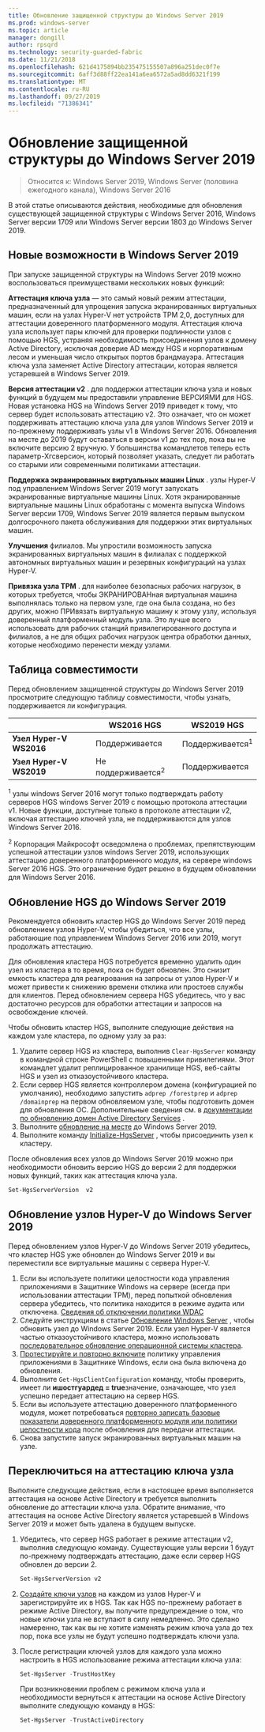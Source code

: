 ```yaml
---
title: Обновление защищенной структуры до Windows Server 2019
ms.prod: windows-server
ms.topic: article
manager: dongill
author: rpsqrd
ms.technology: security-guarded-fabric
ms.date: 11/21/2018
ms.openlocfilehash: 621d4175894bb235475155507a896a251dec0f7e
ms.sourcegitcommit: 6aff3d88ff22ea141a6ea6572a5ad8dd6321f199
ms.translationtype: MT
ms.contentlocale: ru-RU
ms.lasthandoff: 09/27/2019
ms.locfileid: "71386341"
---
```

# <a name="upgrade-a-guarded-fabric-to-windows-server-2019"></a>Обновление защищенной структуры до Windows Server 2019

> Относится к: Windows Server 2019, Windows Server (половина ежегодного канала), Windows Server 2016

В этой статье описываются действия, необходимые для обновления существующей защищенной структуры с Windows Server 2016, Windows Server версии 1709 или Windows Server версии 1803 до Windows Server 2019.

## <a name="whats-new-in-windows-server-2019"></a>Новые возможности в Windows Server 2019

При запуске защищенной структуры на Windows Server 2019 можно воспользоваться преимуществами нескольких новых функций:

**Аттестация ключа узла** — это самый новый режим аттестации, предназначенный для упрощения запуска экранированных виртуальных машин, если на узлах Hyper-V нет устройств TPM 2,0, доступных для аттестации доверенного платформенного модуля. Аттестация ключа узла использует пары ключей для проверки подлинности узлов с помощью HGS, устраняя необходимость присоединения узлов к домену Active Directory, исключая доверие AD между HGS и корпоративным лесом и уменьшая число открытых портов брандмауэра. Аттестация ключа узла заменяет Active Directory аттестации, которая является устаревшей в Windows Server 2019.

**Версия аттестации v2** . для поддержки аттестации ключа узла и новых функций в будущем мы предоставили управление ВЕРСИЯМИ для HGS. Новая установка HGS на Windows Server 2019 приведет к тому, что сервер будет использовать аттестацию v2. Это означает, что он может поддерживать аттестацию ключа узла для узлов Windows Server 2019 и по-прежнему поддерживать узлы v1 в Windows Server 2016. Обновления на месте до 2019 будут оставаться в версии v1 до тех пор, пока вы не включите версию 2 вручную. У большинства командлетов теперь есть параметр-Хгсверсион, который позволяет указать, следует ли работать со старыми или современными политиками аттестации.

**Поддержка экранированных виртуальных машин Linux** . узлы Hyper-V под управлением Windows Server 2019 могут запускать экранированные виртуальные машины Linux. Хотя экранированные виртуальные машины Linux обработаны с момента выпуска Windows Server версии 1709, Windows Server 2019 является первым выпуском долгосрочного пакета обслуживания для поддержки этих виртуальных машин.

**Улучшения** филиалов. Мы упростили возможность запуска экранированных виртуальных машин в филиалах с поддержкой автономных виртуальных машин и резервных конфигураций на узлах Hyper-V.

**Привязка узла TPM** . для наиболее безопасных рабочих нагрузок, в которых требуется, чтобы ЭКРАНИРОВАНная виртуальная машина выполнялась только на первом узле, где она была создана, но без других, можно ПРИвязать виртуальную машину к этому узлу, используя доверенный платформенный модуль узла. Это лучше всего использовать для рабочих станций привилегированного доступа и филиалов, а не для общих рабочих нагрузок центра обработки данных, которые необходимо перенести между узлами.

## <a name="compatibility-matrix"></a>Таблица совместимости

Перед обновлением защищенной структуры до Windows Server 2019 просмотрите следующую таблицу совместимости, чтобы узнать, поддерживается ли конфигурация.

|  | WS2016 HGS | WS2019 HGS|
|---|---|---|
|**Узел Hyper-V WS2016** | Поддерживается | Поддерживается<sup>1</sup>|
|**Узел Hyper-V WS2019** | Не поддерживается<sup>2</sup> | Поддерживается|

<sup>1</sup> узлы windows Server 2016 могут только подтверждать работу серверов HGS windows Server 2019 с помощью протокола аттестации v1. Новые функции, доступные только в протоколе аттестации v2, включая аттестацию ключей узла, не поддерживаются для узлов Windows Server 2016.

<sup>2</sup> Корпорация Майкрософт осведомлена о проблемах, препятствующим успешной аттестации узлов windows Server 2019, использующих аттестацию доверенного платформенного модуля, на сервере windows Server 2016 HGS. Это ограничение будет решено в будущем обновлении для Windows Server 2016.

## <a name="upgrade-hgs-to-windows-server-2019"></a>Обновление HGS до Windows Server 2019

Рекомендуется обновить кластер HGS до Windows Server 2019 перед обновлением узлов Hyper-V, чтобы убедиться, что все узлы, работающие под управлением Windows Server 2016 или 2019, могут продолжать аттестацию.

Для обновления кластера HGS потребуется временно удалить один узел из кластера в то время, пока он будет обновлен. Это снизит емкость кластера для реагирования на запросы от узлов Hyper-V и может привести к снижению времени отклика или простоев службы для клиентов. Перед обновлением сервера HGS убедитесь, что у вас достаточно ресурсов для обработки аттестации и запросов на освобождение ключей.

Чтобы обновить кластер HGS, выполните следующие действия на каждом узле кластера, по одному узлу за раз:

1.  Удалите сервер HGS из кластера, выполнив `Clear-HgsServer` команду в командной строке PowerShell с повышенными привилегиями. Этот командлет удалит реплицированное хранилище HGS, веб-сайты HGS и узел из отказоустойчивого кластера.
2.  Если сервер HGS является контроллером домена (конфигурацией по умолчанию), необходимо запустить `adprep /forestprep` и `adprep /domainprep` на первом обновляемом узле, чтобы подготовить домен для обновления ОС. Дополнительные сведения см. в [документации по обновлению домен Active Directory Services](https://docs.microsoft.com/windows-server/identity/ad-ds/deploy/upgrade-domain-controllers#supported-in-place-upgrade-paths) .
3.  Выполните [обновление на месте](../../get-started-19/install-upgrade-migrate-19.md) до Windows Server 2019.
4.  Выполните команду [Initialize-HgsServer](guarded-fabric-configure-additional-hgs-nodes.md) , чтобы присоединить узел к кластеру.

После обновления всех узлов до Windows Server 2019 можно при необходимости обновить версию HGS до версии 2 для поддержки новых функций, таких как аттестация ключа узла.

```powershell
Set-HgsServerVersion  v2
```

## <a name="upgrade-hyper-v-hosts-to-windows-server-2019"></a>Обновление узлов Hyper-V до Windows Server 2019

Перед обновлением узлов Hyper-V до Windows Server 2019 убедитесь, что кластер HGS уже обновлен до Windows Server 2019 и вы переместили все виртуальные машины с сервера Hyper-V.

1.  Если вы используете политики целостности кода управления приложениями в Защитнике Windows на сервере (всегда при использовании аттестации TPM), перед попыткой обновления сервера убедитесь, что политика находится в режиме аудита или отключена. [Сведения об отключении политики WDAC](https://docs.microsoft.com/windows/security/threat-protection/windows-defender-application-control/disable-windows-defender-application-control-policies)
2.  Следуйте инструкциям в статье [Обновление Windows Server](../../upgrade/upgrade-overview.md) , чтобы обновить узел до Windows Server 2019. Если узел Hyper-V является частью отказоустойчивого кластера, можно использовать [последовательное обновление операционной системы кластера](../../failover-clustering/Cluster-Operating-System-Rolling-Upgrade.md).
3.  [Протестируйте и повторно включите](https://docs.microsoft.com/windows/security/threat-protection/windows-defender-application-control/audit-windows-defender-application-control-policies) политику управления приложениями в Защитнике Windows, если она была включена до обновления.
4.  Выполните `Get-HgsClientConfiguration` команду, чтобы проверить, имеет ли **ишостгуардед = true**значение, означающее, что узел успешно передает аттестацию на сервер HGS.
5.  Если вы используете аттестацию доверенного платформенного модуля, может потребоваться [повторно записать базовые показатели доверенного платформенного модуля или политики целостности кода](guarded-fabric-add-host-information-for-tpm-trusted-attestation.md) после обновления для передачи аттестации.
6.  Снова запустите запуск экранированных виртуальных машин на узле.

## <a name="switch-to-host-key-attestation"></a>Переключиться на аттестацию ключа узла

Выполните следующие действия, если в настоящее время выполняется аттестация на основе Active Directory и требуется выполнить обновление до аттестации ключа узла. Обратите внимание, что аттестация на основе Active Directory является устаревшей в Windows Server 2019 и может быть удалена в будущем выпуске.

1.  Убедитесь, что сервер HGS работает в режиме аттестации v2, выполнив следующую команду. Существующие узлы версии 1 будут по-прежнему подтверждать аттестацию, даже если сервер HGS обновлен до версии 2.

    ```powershell
    Set-HgsServerVersion v2
    ```

2.  [Создайте ключи узлов](guarded-fabric-create-host-key.md) на каждом из узлов Hyper-V и зарегистрируйте их в HGS. Так как HGS по-прежнему работает в режиме Active Directory, вы получите предупреждение о том, что новые ключи узла не вступают в силу немедленно. Это сделано намеренно, так как вы не хотите изменять режим ключа узла до тех пор, пока все узлы не будут успешно подтверждать ключи узла.

3.  После регистрации ключей узлов для каждого узла можно настроить в HGS использование режима аттестации ключа узла:

    ```powershell
    Set-HgsServer -TrustHostKey
    ```

    При возникновении проблем с режимом ключа узла и необходимости вернуться к аттестации на основе Active Directory выполните следующую команду в HGS:

    ```powershell
    Set-HgsServer -TrustActiveDirectory
    ```
